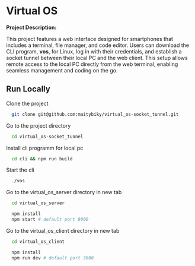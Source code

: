 # Virtual OS

**Project Description:**

This project features a web interface designed for smartphones that includes a terminal, file manager, and code editor. Users can download the CLI program, **vos**, for Linux, log in with their credentials, and establish a socket tunnel between their local PC and the web client. This setup allows remote access to the local PC directly from the web terminal, enabling seamless management and coding on the go.

## Run Locally

Clone the project

```bash
  git clone git@github.com:maitybiky/virtual_os-socket_tunnel.git
```

Go to the project directory

```bash
  cd virtual_os-socket_tunnel
```

Install cli programm for local pc

```bash
  cd cli && npm run build
```

Start the cli

```bash
  ./vos
```

Go to the virtual_os_server directory in new tab

```bash
  cd virtual_os_server
```

```bash
  npm install
  npm start # default port 8000
```

Go to the virtual_os_client directory in new tab

```bash
  cd virtual_os_client
```

```bash
  npm install
  npm run dev # default port 3000
```

